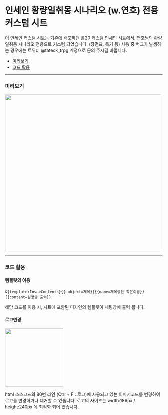 # 인세인 황량일취몽 시나리오 (w.연호) 전용 커스텀 시트

이 인세인 커스텀 시트는 기존에 배포하던 롤20 커스텀 인세인 시트에서, 연호님의 황량일취몽 시나리오 전용으로 커스텀 되었습니다. (장면표, 특기 등)
사용 중 버그가 발생하는 경우에는 트위터 @tateck_trpg 계정으로 문의 주시길 바랍니다.

* [미리보기](#미리보기)
* [코드 활용](#코드-활용)

------------------------------

### 미리보기
<img src="https://raw.githubusercontent.com/tateck-develop/roll20CustomSheet/main/inSANe/insane_A_desolate_dream/guide.jpg" width="500px"></img>

* * *

### 코드 활용
#### 템플릿의 이용
```
&{template:InsaeContents}{{subject=제목}}{{name=제목상단 작은이름}}{{content=설명글 출력}}
```
해당 코드를 이용 시, 시트에 포함된 디자인의 템플릿이 채팅창에 출력 됩니다.

#### 로고변경
<img src="https://i.imgur.com/2D2aBzb.png" width="186px"></img>

html 소스코드의 80번 라인 (Ctrl + F : 로고)에 사용되고 있는 이미지코드를 변경하여 로고를 변경하거나 제거할 수 있습니다.
로고의 사이즈는 width:186px / height:240px 에 최적화 되어 있습니다.